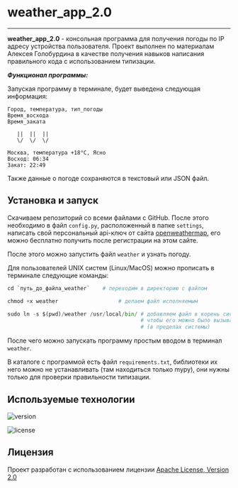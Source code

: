 # weather_app_2.0

______
**weather_app_2.0** - консольная программа для получения погоды по IP адресу
устройства пользователя. Проект выполнен по материалам Алексея Голобурдина в
качестве получения навыков написания правильного кода с использованием
типизации.

***Функционал программы:***

Запуская программу в терминале, будет выведена следующая информация:

``` tmux
Город, температура, тип_погоды
Время_восхода
Время_заката

   ||  ||  || 
   \/  \/  \/
   
Москва, температура +18°C, Ясно
Восход: 06:34
Закат: 22:49
```

Также данные о погоде сохраняются в текстовый или JSON файл.

## Установка и запуск

Скачиваем репозиторий со всеми файлами с GitHub. После этого необходимо
в файл `config.py`, расположенный в папке `settings`, написать свой персональный
api-ключ от сайта [openweathermap](https://openweathermap.org/), его
можно бесплатно получить после регистрации на этом сайте.

После этого можно запустить файл `weather` и узнать погоду.

Для пользователей UNIX систем (Linux/MacOS) можно прописать в терминале следующие
команды:

``` python
cd `путь_до_файла_weather`    # переходим в директорию с файлом

chmod +x weather                   # делаем файл исполняемым

sudo ln -s $(pwd)/weather /usr/local/bin/ # добавляем файл в корень системы, 
                                          # чтобы его можно было вызывать откуда угодно 
                                          # (в пределах системы)
```

После чего можно запускать программу простым вводом в терминал `weather`.

В каталоге с программой есть файл `requirements.txt`, библиотеки их него
можно не устанавливать (там находиться только mypy), они нужны только для
проверки правильности типизации.

## Используемые технологии

![version](https://img.shields.io/badge/python-3.10-blue)

![license](https://img.shields.io/badge/license-Apache__License__V2.0-green)

## Лицензия

Проект разработан с использованием лицензии [Apache License, Version 2.0](https://opensource.org/license/apache-2-0/)
